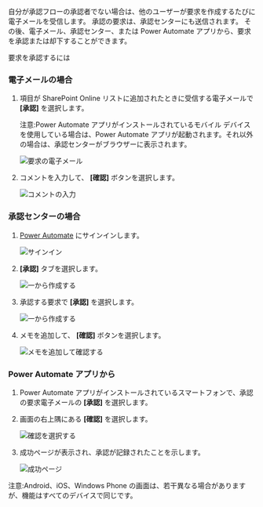 自分が承認フローの承認者でない場合は、他のユーザーが要求を作成するたびに電子メールを受信します。 承認の要求は、承認センターにも送信されます。 その後、電子メール、承認センター、または Power Automate アプリから、要求を承認または却下することができます。

要求を承認するには

### <a name="from-email"></a>電子メールの場合
1. 項目が SharePoint Online リストに追加されたときに受信する電子メールで **[承認]** を選択します。
   
     注意:Power Automate アプリがインストールされているモバイル デバイスを使用している場合は、Power Automate アプリが起動されます。それ以外の場合は、承認センターがブラウザーに表示されます。
   
    ![要求の電子メール](media/modern-approvals/email-approval-request.png)
2. コメントを入力して、 **[確認]** ボタンを選択します。
   
    ![コメントの入力](media/modern-approvals/request-in-approval-center.png)

### <a name="from-the-approvals-center"></a>承認センターの場合
1. [Power Automate](https://flow.microsoft.com) にサインインします。
   
    ![サインイン](media/modern-approvals/sign-in.png)
2. **[承認]** タブを選択します。
   
    ![一から作成する](media/modern-approvals/approvals-tab.png)
3. 承認する要求で **[承認]** を選択します。
   
    ![一から作成する](media/modern-approvals/approvals-cards.png)
4. メモを追加して、 **[確認]** ボタンを選択します。
   
    ![メモを追加して確認する](media/modern-approvals/approval-selection-card.png)

### <a name="from-the-power-automate-app"></a>Power Automate アプリから
1. Power Automate アプリがインストールされているスマートフォンで、承認の要求電子メールの **[承認]** を選択します。
2. 画面の右上隅にある **[確認]** を選択します。
   
    ![確認を選択する](media/modern-approvals/mobile-approval.png)
3. 成功ページが表示され、承認が記録されたことを示します。
   
    ![成功ページ](media/modern-approvals/mobile-approval-confirmation.png)

注意:Android、iOS、Windows Phone の画面は、若干異なる場合がありますが、機能はすべてのデバイスで同じです。

